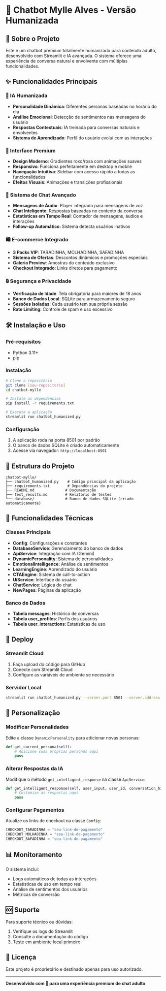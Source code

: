 # 💋 Chatbot Mylle Alves - Versão Humanizada

## 🚀 Sobre o Projeto

Este é um chatbot premium totalmente humanizado para conteúdo adulto, desenvolvido com Streamlit e IA avançada. O sistema oferece uma experiência de conversa natural e envolvente com múltiplas funcionalidades.

## ✨ Funcionalidades Principais

### 🤖 IA Humanizada
- **Personalidade Dinâmica**: Diferentes personas baseadas no horário do dia
- **Análise Emocional**: Detecção de sentimentos nas mensagens do usuário
- **Respostas Contextuais**: IA treinada para conversas naturais e envolventes
- **Sistema de Aprendizado**: Perfil do usuário evolui com as interações

### 🎨 Interface Premium
- **Design Moderno**: Gradientes roxo/rosa com animações suaves
- **Responsivo**: Funciona perfeitamente em desktop e mobile
- **Navegação Intuitiva**: Sidebar com acesso rápido a todas as funcionalidades
- **Efeitos Visuais**: Animações e transições profissionais

### 💬 Sistema de Chat Avançado
- **Mensagens de Áudio**: Player integrado para mensagens de voz
- **Chat Inteligente**: Respostas baseadas no contexto da conversa
- **Estatísticas em Tempo Real**: Contador de mensagens, áudios e interações
- **Follow-up Automático**: Sistema detecta usuários inativos

### 🛍️ E-commerce Integrado
- **3 Packs VIP**: TARADINHA, MOLHADINHA, SAFADINHA
- **Sistema de Ofertas**: Descontos dinâmicos e promoções especiais
- **Galeria Preview**: Amostras do conteúdo exclusivo
- **Checkout Integrado**: Links diretos para pagamento

### 🔒 Segurança e Privacidade
- **Verificação de Idade**: Tela obrigatória para maiores de 18 anos
- **Banco de Dados Local**: SQLite para armazenamento seguro
- **Sessões Isoladas**: Cada usuário tem sua própria sessão
- **Rate Limiting**: Controle de spam e uso excessivo

## 🛠️ Instalação e Uso

### Pré-requisitos
- Python 3.11+
- pip

### Instalação
```bash
# Clone o repositório
git clone [seu-repositorio]
cd chatbot-mylle

# Instale as dependências
pip install -r requirements.txt

# Execute a aplicação
streamlit run chatbot_humanized.py
```

### Configuração
1. A aplicação roda na porta 8501 por padrão
2. O banco de dados SQLite é criado automaticamente
3. Acesse via navegador: `http://localhost:8501`

## 📁 Estrutura do Projeto

```
chatbot-mylle/
├── chatbot_humanized.py    # Código principal da aplicação
├── requirements.txt        # Dependências do projeto
├── README.md              # Documentação
├── test_results.md        # Relatório de testes
└── database/              # Banco de dados SQLite (criado automaticamente)
```

## 🎯 Funcionalidades Técnicas

### Classes Principais
- **Config**: Configurações e constantes
- **DatabaseService**: Gerenciamento do banco de dados
- **ApiService**: Integração com IA (Gemini)
- **DynamicPersonality**: Sistema de personalidades
- **EmotionalIntelligence**: Análise de sentimentos
- **LearningEngine**: Aprendizado do usuário
- **CTAEngine**: Sistema de call-to-action
- **UiService**: Interface do usuário
- **ChatService**: Lógica do chat
- **NewPages**: Páginas da aplicação

### Banco de Dados
- **Tabela messages**: Histórico de conversas
- **Tabela user_profiles**: Perfis dos usuários
- **Tabela user_interactions**: Estatísticas de uso

## 🚀 Deploy

### Streamlit Cloud
1. Faça upload do código para GitHub
2. Conecte com Streamlit Cloud
3. Configure as variáveis de ambiente se necessário

### Servidor Local
```bash
streamlit run chatbot_humanized.py --server.port 8501 --server.address 0.0.0.0
```

## 🔧 Personalização

### Modificar Personalidades
Edite a classe `DynamicPersonality` para adicionar novas personas:

```python
def get_current_persona(self):
    # Adicione suas próprias personas aqui
    pass
```

### Alterar Respostas da IA
Modifique o método `get_intelligent_response` na classe `ApiService`:

```python
def get_intelligent_response(self, user_input, user_id, conversation_history):
    # Customize as respostas aqui
    pass
```

### Configurar Pagamentos
Atualize os links de checkout na classe `Config`:

```python
CHECKOUT_TARADINHA = "seu-link-de-pagamento"
CHECKOUT_MOLHADINHA = "seu-link-de-pagamento"
CHECKOUT_SAFADINHA = "seu-link-de-pagamento"
```

## 📊 Monitoramento

O sistema inclui:
- Logs automáticos de todas as interações
- Estatísticas de uso em tempo real
- Análise de sentimentos dos usuários
- Métricas de conversão

## 🆘 Suporte

Para suporte técnico ou dúvidas:
1. Verifique os logs do Streamlit
2. Consulte a documentação do código
3. Teste em ambiente local primeiro

## 📝 Licença

Este projeto é proprietário e destinado apenas para uso autorizado.

---

**Desenvolvido com 💜 para uma experiência premium de chat adulto**

